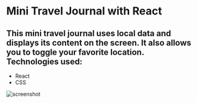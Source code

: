# Mini Travel Journal with React

## This mini travel journal uses local data and displays its content on the screen. It also allows you to toggle your favorite location. Technologies used:

* React
* CSS


![screenshot]("./screenshot.png)
